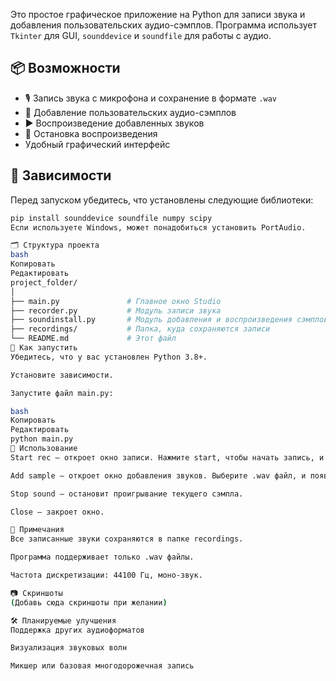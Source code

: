 
Это простое графическое приложение на Python для записи звука и добавления пользовательских аудио-сэмплов. Программа использует `Tkinter` для GUI, `sounddevice` и `soundfile` для работы с аудио.

## 📦 Возможности

- 🎙️ Запись звука с микрофона и сохранение в формате `.wav`
- 📂 Добавление пользовательских аудио-сэмплов
- ▶️ Воспроизведение добавленных звуков
- 🛑 Остановка воспроизведения
- Удобный графический интерфейс

## 🧩 Зависимости

Перед запуском убедитесь, что установлены следующие библиотеки:

```bash
pip install sounddevice soundfile numpy scipy
Если используете Windows, может понадобиться установить PortAudio.

🗂️ Структура проекта
bash
Копировать
Редактировать
project_folder/
│
├── main.py               # Главное окно Studio
├── recorder.py           # Модуль записи звука
├── soundinstall.py       # Модуль добавления и воспроизведения сэмплов
├── recordings/           # Папка, куда сохраняются записи
└── README.md             # Этот файл
🚀 Как запустить
Убедитесь, что у вас установлен Python 3.8+.

Установите зависимости.

Запустите файл main.py:

bash
Копировать
Редактировать
python main.py
📝 Использование
Start rec — откроет окно записи. Нажмите start, чтобы начать запись, и stop, чтобы остановить и сохранить файл.

Add sample — откроет окно добавления звуков. Выберите .wav файл, и появится кнопка для воспроизведения этого файла.

Stop sound — остановит проигрывание текущего сэмпла.

Close — закроет окно.

📌 Примечания
Все записанные звуки сохраняются в папке recordings.

Программа поддерживает только .wav файлы.

Частота дискретизации: 44100 Гц, моно-звук.

📷 Скриншоты
(Добавь сюда скриншоты при желании)

🛠️ Планируемые улучшения
Поддержка других аудиоформатов

Визуализация звуковых волн

Микшер или базовая многодорожечная запись